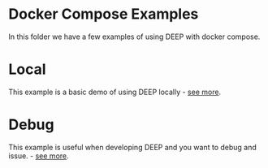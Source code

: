 # Docker Compose Examples
In this folder we have a few examples of using DEEP with docker compose.

# Local
This example is a basic demo of using DEEP locally - [see more](local/README.md).

# Debug
This example is useful when developing DEEP and you want to debug and issue. - [see more](debug/README.md).
